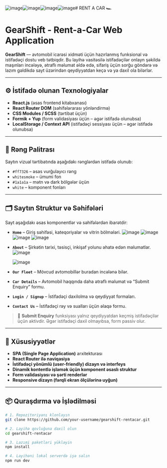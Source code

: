 ![image](https://github.com/user-attachments/assets/cf60f01c-7a9a-4aa0-8c87-59906bf46d5b)![image](https://github.com/user-attachments/assets/4b38c76d-0acb-49d3-972e-eae8f53e2ccd)![image](https://github.com/user-attachments/assets/86c5e850-63c0-46c9-9471-1ee1aac32c6f)![image](https://github.com/user-attachments/assets/340bb634-68d5-4b48-8a41-9a54f8c4e062)# RENT A CAR 🏎️

# GearShift - Rent-a-Car Web Application

**GearShift** — avtomobil icarəsi xidməti üçün hazırlanmış funksional və istifadəçi dostu veb tətbiqdir. Bu layihə vasitəsilə istifadəçilər onlayn şəkildə maşınları incələyə, ətraflı məlumat əldə edə, sifariş üçün sorğu göndərə və lazım gəldikdə sayt üzərindən qeydiyyatdan keçə və ya daxil ola bilərlər.

---

## ⚙️ İstifadə olunan Texnologiyalar

- **React.js** (əsas frontend kitabxanası)
- **React Router DOM** (səhifələrarası yönləndirmə)
- **CSS Modules / SCSS** (tərtibat üçün)
- **Formik + Yup** (form validasiyası üçün – əgər istifadə olunubsa)
- **LocalStorage / Context API** (istifadəçi sessiyası üçün – əgər istifadə olunubsa)

---

## 🎨 Rəng Palitrası

Saytın vizual tərtibatında aşağıdakı rənglərdən istifadə olunub:
- `#ff7326` – əsas vurğulayıcı rəng
- `whitesmoke` – ümumi fon
- `#1a1a1a` – mətn və dark bölgələr üçün
- `white` – komponent fonları

---

## 🗂️ Saytın Struktur və Səhifələri

Sayt aşağıdakı əsas komponentlər və səhifələrdən ibarətdir:

- **`Home`** – Giriş səhifəsi, kateqoriyalar və vitrin bölmələri.
  ![image](https://github.com/user-attachments/assets/ae8471b4-18c1-4c53-8a03-56fae4d84515)
  ![image](https://github.com/user-attachments/assets/cc237a36-bb95-4f44-b37d-ed7e3afb3dbc)
  ![image](https://github.com/user-attachments/assets/bc2cd497-eef0-4887-82aa-21837ee3751c)
  ![image](https://github.com/user-attachments/assets/8f41e5e8-9014-4b20-a9d9-5368c6c34736)

- **`About`** – Şirkətin tarixi, təsisçi, inkişaf yolunu əhatə edən məlumatlar.
  ![image](https://github.com/user-attachments/assets/66516c70-c96d-4a56-a720-63e8d299c1a1)

  ![image](https://github.com/user-attachments/assets/227c6b4b-130b-4169-9c67-f83386de993f)


- **`Our Fleet`** – Mövcud avtomobillər buradan incələnə bilər.
- **`Car Details`** – Avtomobil haqqında daha ətraflı məlumat və “Submit Enquiry” formu.
- **`Login / Signup`** – İstifadəçi daxilolma və qeydiyyat formaları.
- **`Contact Us`** – İstifadəçi rəy və sualları üçün əlaqə formu.

> 🔐 **Submit Enquiry** funksiyası yalnız qeydiyyatdan keçmiş istifadəçilər üçün aktivdir. Əgər istifadəçi daxil olmayıbsa, form passiv olur.

---

## 📌 Xüsusiyyətlər

- **SPA (Single Page Application)** arxitekturası
- **React Router ilə naviqasiya**
- **İstifadəçi yönümlü (user-friendly) dizayn və interfeys**
- **Dinamik kontentlə işləmək üçün komponent əsaslı struktur**
- **Form validasiyası və şərti renderlər**
- **Responsive dizayn (fərqli ekran ölçülərinə uyğun)**

---

## 📦 Quraşdırma və İşlədilməsi

```bash
# 1. Repozitoriyanı klonlayın
git clone https://github.com/your-username/gearshift-rentacar.git

# 2. Layihə qovluğuna daxil olun
cd gearshift-rentacar

# 3. Lazımi paketləri yükləyin
npm install

# 4. Layihəni lokal serverdə işə salın
npm run dev
